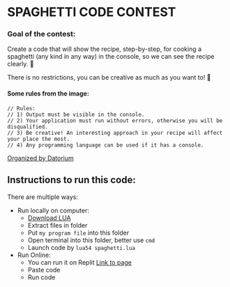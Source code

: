 # SPAGHETTI CODE CONTEST

### Goal of the contest:

Create a code that will show the recipe, step-by-step, for cooking a spaghetti (any kind in any way) in the console, so we can see the recipe clearly. 📜

There is no restrictions, you can be creative as much as you want to! 🍝

#### Some rules from the image:

```
// Rules:
// 1) Output must be visible in the console.
// 2) Your application must run without errors, otherwise you will be disqualified.
// 3) Be creative! An interesting approach in your recipe will affect your place the most.
// 4) Any programming language can be used if it has a console.
```

<a href="https://join.datorium.eu/discord">Organized by Datorium</a>

## Instructions to run this code:

There are multiple ways:

-   Run locally on computer:
    -   <a href="https://sourceforge.net/projects/luabinaries/files/5.4.2/Tools%20Executables/lua-5.4.2_Win64_bin.zip/download">Download LUA</a>
    -   Extract files in folder
    -   Put `my program file` into this folder
    -   Open terminal into this folder, better use `cmd`
    -   Launch code by `lua54 spaghetti.lua`
-   Run Online:
    -   You can run it on Replit <a href="https://replit.com/languages/lua">Link to page</a>
    -   Paste code
    -   Run code
